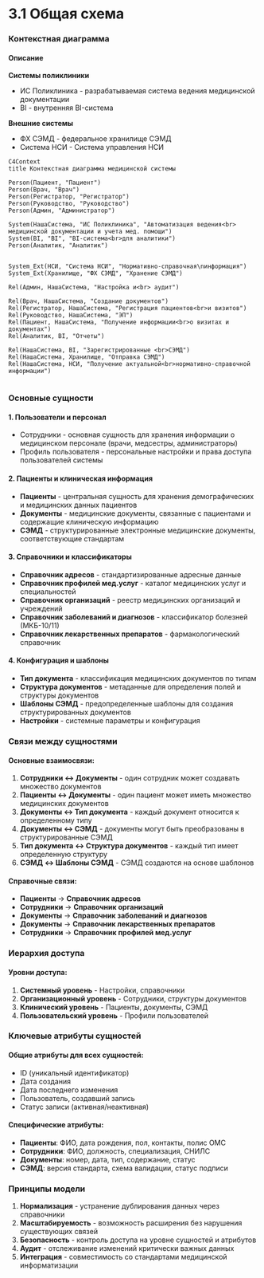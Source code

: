 # 3.1 Общая схема

### Контекстная диаграмма

#### Описание

**Системы поликлиники**

* ИС Поликлиника - разрабатываемая система ведения медицинской документации
* &#x20;BI - внутренняя BI-система&#x20;

**Внешние системы**

* ФХ СЭМД - федеральное хранилище СЭМД
* Система НСИ - Система управления НСИ&#x20;



```mermaid
C4Context
title Контекстная диаграмма медицинской системы

Person(Пациент, "Пациент")
Person(Врач, "Врач")
Person(Регистратор, "Регистратор")
Person(Руководство, "Руководство")
Person(Админ, "Администратор")

System(НашаСистема, "ИС Поликлиника", "Автоматизация ведения<br> медицинской документации и учета мед. помощи")
System(BI, "BI", "BI-система<br>для аналитики")
Person(Аналитик, "Аналитик")


System_Ext(НСИ, "Система НСИ", "Нормативно-справочная\nинформация")
System_Ext(Хранилище, "ФХ СЭМД", "Хранение СЭМД")

Rel(Админ, НашаСистема, "Настройка и<br> аудит")

Rel(Врач, НашаСистема, "Создание документов")
Rel(Регистратор, НашаСистема, "Регистрация пациентов<br>и визитов")
Rel(Руководство, НашаСистема, "ЭП")
Rel(Пациент, НашаСистема, "Получение информации<br>о визитах и документах")
Rel(Аналитик, BI, "Отчеты")

Rel(НашаСистема, BI, "Зарегистрированные <br>СЭМД")
Rel(НашаСистема, Хранилище, "Отправка СЭМД")
Rel(НашаСистема, НСИ, "Получение актуальной<br>нормативно-справочной информации")


```







### Основные сущности

#### 1. Пользователи и персонал

* Сотрудники - основная сущность для хранения информации о медицинском персонале (врачи, медсестры, администраторы)
* Профиль пользователя - персональные настройки и права доступа пользователей системы

#### 2. Пациенты и клиническая информация

* **Пациенты** - центральная сущность для хранения демографических и медицинских данных пациентов
* **Документы** - медицинские документы, связанные с пациентами и содержащие клиническую информацию
* **СЭМД** - структурированные электронные медицинские документы, соответствующие стандартам

#### 3. Справочники и классификаторы

* **Справочник адресов** - стандартизированные адресные данные
* **Справочник профилей мед.услуг** - каталог медицинских услуг и специальностей
* **Справочник организаций** - реестр медицинских организаций и учреждений
* **Справочник заболеваний и диагнозов** - классификатор болезней (МКБ-10/11)
* **Справочник лекарственных препаратов** - фармакологический справочник

#### 4. Конфигурация и шаблоны

* **Тип документа** - классификация медицинских документов по типам
* **Структура документов** - метаданные для определения полей и структуры документов
* **Шаблоны СЭМД** - предопределенные шаблоны для создания структурированных документов
* **Настройки** - системные параметры и конфигурация

### Связи между сущностями

#### Основные взаимосвязи:

1. **Сотрудники ↔ Документы** - один сотрудник может создавать множество документов
2. **Пациенты ↔ Документы** - один пациент может иметь множество медицинских документов
3. **Документы ↔ Тип документа** - каждый документ относится к определенному типу
4. **Документы ↔ СЭМД** - документы могут быть преобразованы в структурированные СЭМД
5. **Тип документа ↔ Структура документов** - каждый тип имеет определенную структуру
6. **СЭМД ↔ Шаблоны СЭМД** - СЭМД создаются на основе шаблонов

#### Справочные связи:

* **Пациенты** → **Справочник адресов**
* **Сотрудники** → **Справочник организаций**
* **Документы** → **Справочник заболеваний и диагнозов**
* **Документы** → **Справочник лекарственных препаратов**
* **Сотрудники** → **Справочник профилей мед.услуг**

### Иерархия доступа

#### Уровни доступа:

1. **Системный уровень** - Настройки, справочники
2. **Организационный уровень** - Сотрудники, структуры документов
3. **Клинический уровень** - Пациенты, документы, СЭМД
4. **Пользовательский уровень** - Профили пользователей

### Ключевые атрибуты сущностей

#### Общие атрибуты для всех сущностей:

* ID (уникальный идентификатор)
* Дата создания
* Дата последнего изменения
* Пользователь, создавший запись
* Статус записи (активная/неактивная)

#### Специфические атрибуты:

* **Пациенты**: ФИО, дата рождения, пол, контакты, полис ОМС
* **Сотрудники**: ФИО, должность, специализация, СНИЛС
* **Документы**: номер, дата, тип, содержание, статус
* **СЭМД**: версия стандарта, схема валидации, статус подписи

### Принципы модели

1. **Нормализация** - устранение дублирования данных через справочники
2. **Масштабируемость** - возможность расширения без нарушения существующих связей
3. **Безопасность** - контроль доступа на уровне сущностей и атрибутов
4. **Аудит** - отслеживание изменений критически важных данных
5. **Интеграция** - совместимость со стандартами медицинской информатизации

